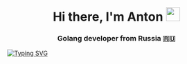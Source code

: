 <h1 align="center">Hi there, I'm Anton
<img src="https://github.com/blackcater/blackcater/raw/main/images/Hi.gif" height="32"/></h1>
<h3 align="center">Golang developer from Russia 🇷🇺</h3>

[![Typing SVG](https://readme-typing-svg.herokuapp.com?color=%2336BCF7&lines=Golang+developer)](https://git.io/typing-svg)
